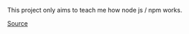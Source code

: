 This project only aims to teach me how node js / npm works.

[Source](https://hackernoon.com/use-es6-javascript-syntax-require-import-etc-in-your-front-end-project-5eefcef745c2)